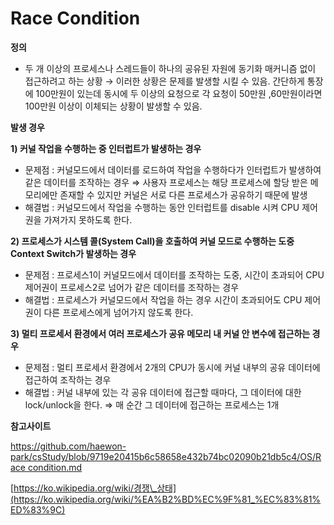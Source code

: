 # Race Condition

**정의**

-   두 개 이상의 프로세스나 스레드들이 하나의 공유된 자원에 동기화 매커니즘 없이 접근하려고 하는 상황 → 이러한 상황은 문제를 발생할 시킬 수 있음. 간단하게 통장에 100만원이 있는데 동시에 두 이상의 요청으로 각 요청이 50만원 ,60만원이라면 100만원 이상이 이체되는 상황이 발생할 수 있음.

**발생 경우**

**1) 커널 작업을 수행하는 중 인터럽트가 발생하는 경우**

-   문제점 : 커널모드에서 데이터를 로드하여 작업을 수행하다가 인터럽트가 발생하여 같은 데이터를 조작하는 경우 ⇒ 사용자 프로세스는 해당 프로세스에 할당 받은 메모리에만 존재할 수 있지만 커널은 서로 다른 프로세스가 공유하기 때문에 발생
-   해결법 : 커널모드에서 작업을 수행하는 동안 인터럽트를 disable 시켜 CPU 제어권을 가져가지 못하도록 한다.

**2) 프로세스가 시스템 콜(System Call)을 호출하여 커널 모드로 수행하는 도중 Context Switch가 발생하는 경우**

-   문제점 : 프로세스1이 커널모드에서 데이터를 조작하는 도중, 시간이 초과되어 CPU 제어권이 프로세스2로 넘어가 같은 데이터를 조작하는 경우
-   해결법 : 프로세스가 커널모드에서 작업을 하는 경우 시간이 초과되어도 CPU 제어권이 다른 프로세스에게 넘어가지 않도록 한다.

**3) 멀티 프로세서 환경에서 여러 프로세스가 공유 메모리 내 커널 안 변수에 접근하는 경우**

-   문제점 : 멀티 프로세서 환경에서 2개의 CPU가 동시에 커널 내부의 공유 데이터에 접근하여 조작하는 경우
-   해결법 : 커널 내부에 있는 각 공유 데이터에 접근할 때마다, 그 데이터에 대한 lock/unlock을 한다. ⇒ 매 순간 그 데이터에 접근하는 프로세스는 1개

**참고사이트**

[https://github.com/haewon-park/csStudy/blob/9719e20415b6c58658e432b74bc02090b21db5c4/OS/Race condition.md](https://github.com/haewon-park/csStudy/blob/9719e20415b6c58658e432b74bc02090b21db5c4/OS/Race%20condition.md)

[https://ko.wikipedia.org/wiki/경쟁\_상태](https://ko.wikipedia.org/wiki/%EA%B2%BD%EC%9F%81_%EC%83%81%ED%83%9C)
